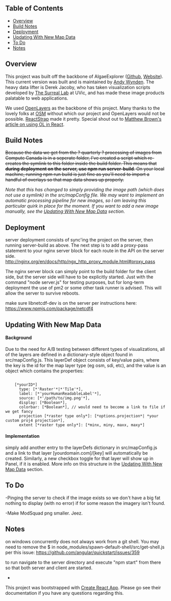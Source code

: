 ## Table of Contents

- [Overview](#overview)
- [Build Notes](#build-notes)
- [Deployment](#Deployment)
- [Updating With New Map Data](#updating-with-new-map-data)
- [To Do](#to-do)
- [Notes](#notes)

## Overview

This project was built off the backbone of AlgaeExplorer \([Github](https://github.com/derekja/coaxmap), [Website](https://algaeexplorer.ca/)\). This current version was built and is maintained by [Andy Wynden](https://www.andywynden.com). The heavy data lifter is Derek Jacoby, who has taken visualization scripts developed by [The Surreal Lab](https://www.surreallab.org/) at UVic, and has made these image products palatable to web applications. 

We used [OpenLayers](https://openlayers.org/) as the backbone of this project. Many thanks to the lovely folks at [OSM](https://www.openstreetmap.org) without which our project and OpenLayers would not be possible. [ReactStrap](https://reactstrap.github.io/) made it pretty. Special shout out to [Matthew Brown's article on using OL in React](https://medium.com/swlh/how-to-incorporate-openlayers-maps-into-react-65b411985744]).

## Build Notes

~~Because the data we get from the ? quarterly ? processing of images from Compute Canada is in a seperate folder, I've created a script which re-creates the symlink to this folder inside the build folder. This means that **during deployment on the server, use npm run server-build**. On your local machine, running npm run build is just fine as you'll need to import a handful of overlays so that map data shows up properly.~~

*Note that this has changed to simply providing the image path (which does not use a symlink) in the src/mapConfig file. We may want to implement an automatic processing pipeline for new images, so I am leaving this particular quirk in place for the moment. If you want to add a new image manually, see the [Updating With New Map Data](#updating-with-new-map-data) section.*


## Deployment

server deployment consists of sync'ing the project on the server, then running server-build as above. The next step is to add a proxy-pass statement to your nginx server block for each route in the API on the server side. http://nginx.org/en/docs/http/ngx_http_proxy_module.html#proxy_pass

The nginx server block can simply point to the build folder for the client side, but the server side will have to be explicitly started. Just with the command "node server.js" for testing purposes, but for long-term deployment the use of pm2 or some other task runner is advised. This will allow the server to survive reboots.

make sure libnetcdf-dev is on the server per instructions here: https://www.npmjs.com/package/netcdf4

## Updating With New Map Data

#### Background
Due to the need for A/B testing between different types of visualizations, all of the layers are defined in a dictionary-style object found in src/mapConfig.js. This layerDef object consists of key/value pairs, where the key is the id for the map layer type (eg osm, sdi, etc), and the value is an object which contains the properties:

<code>
    [*yourID*]
      type: [*'Raster'*|*'Tile'*],
      label: [*'yourHumanReadableLabel'*],
      source: [*'/path/to/img.png'*],
      display: [*Boolean*],
      colorbar: [*Boolean*], // would need to become a link to file if we get fancy
      projection [*raster type only*]: [*options.projection*| *your custom proj4 projection*],
      extent [*raster type only*]: [*minx, miny, maxx, maxy*]
</code>



#### Implementation
simply add another entry to the layerDefs dictionary in src/mapConfig.js and a link to that layer [yourdomain.com]/[key] will automatically be created. Similarly, a new checkbox toggle for that layer will show up in Panel, if it is enabled. More info on this structure in the [Updating With New Map Data](#updating-with-new-map-data) section.


## To Do

-Pinging the server to check if the image exists so we don't have a big fat nothing to display (with no error) if for some reason the imagery isn't found.

-Make ModSquad png smaller. Jeez.

## Notes

on windows concurrently does not always work from a git shell. You may need to remove the $ in node_modules/spawn-default-shell/src/get-shell.js per this issue: https://github.com/angular/quickstart/issues/359

to run navigate to the server directory and execute "npm start" from there so that both server and client are started.

-

This project was bootstrapped with [Create React App](https://github.com/facebookincubator/create-react-app). Please go see their documentation if you have any questions regarding this.
